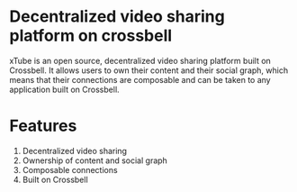 
# Decentralized video sharing platform on crossbell 

xTube is an open source, decentralized video sharing platform built on Crossbell. It allows users to own their content and their social graph, which means that their connections are composable and can be taken to any application built on Crossbell.

# Features

1. Decentralized video sharing
2. Ownership of content and social graph
3. Composable connections
4. Built on Crossbell



